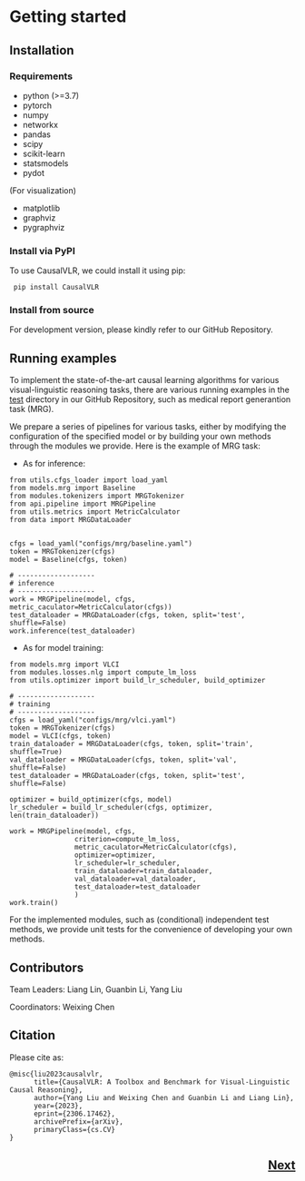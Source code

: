 # Getting started

## Installation

### Requirements

- python (>=3.7)
- pytorch
- numpy
- networkx
- pandas
- scipy
- scikit-learn
- statsmodels
- pydot

(For visualization)
- matplotlib
- graphviz
- pygraphviz

### Install via PyPI
To use CausalVLR, we could install it using pip:

```
 pip install CausalVLR
```

### Install from source
For development version, please kindly refer to our GitHub Repository.

## Running examples
To implement the state-of-the-art causal learning algorithms for various visual-linguistic reasoning tasks, there are various running examples in the [test](../test) directory in our GitHub Repository, such as medical report generantion task (MRG).

We prepare a series of pipelines for various tasks, either by modifying the configuration of the specified model or by building your own methods through the modules we provide. Here is the example of MRG task:

- As for inference:

```
from utils.cfgs_loader import load_yaml
from models.mrg import Baseline
from modules.tokenizers import MRGTokenizer
from api.pipeline import MRGPipeline
from utils.metrics import MetricCalculator
from data import MRGDataLoader


cfgs = load_yaml("configs/mrg/baseline.yaml")
token = MRGTokenizer(cfgs)
model = Baseline(cfgs, token)

# -------------------
# inference
# -------------------
work = MRGPipeline(model, cfgs, metric_caculator=MetricCalculator(cfgs))
test_dataloader = MRGDataLoader(cfgs, token, split='test', shuffle=False)
work.inference(test_dataloader)

```

- As for model training:

```
from models.mrg import VLCI
from modules.losses.nlg import compute_lm_loss
from utils.optimizer import build_lr_scheduler, build_optimizer

# -------------------
# training
# -------------------
cfgs = load_yaml("configs/mrg/vlci.yaml")
token = MRGTokenizer(cfgs)
model = VLCI(cfgs, token)
train_dataloader = MRGDataLoader(cfgs, token, split='train', shuffle=True)
val_dataloader = MRGDataLoader(cfgs, token, split='val', shuffle=False)
test_dataloader = MRGDataLoader(cfgs, token, split='test', shuffle=False)

optimizer = build_optimizer(cfgs, model)
lr_scheduler = build_lr_scheduler(cfgs, optimizer, len(train_dataloader))

work = MRGPipeline(model, cfgs, 
                criterion=compute_lm_loss, 
                metric_caculator=MetricCalculator(cfgs),
                optimizer=optimizer,
                lr_scheduler=lr_scheduler,
                train_dataloader=train_dataloader,
                val_dataloader=val_dataloader,
                test_dataloader=test_dataloader
                )
work.train()
```

For the implemented modules, such as (conditional) independent test methods, we provide unit tests for the convenience of developing your own methods.

## Contributors
Team Leaders: Liang Lin, Guanbin Li, Yang Liu

Coordinators: Weixing Chen

## Citation
Please cite as:

```
@misc{liu2023causalvlr,
      title={CausalVLR: A Toolbox and Benchmark for Visual-Linguistic Causal Reasoning}, 
      author={Yang Liu and Weixing Chen and Guanbin Li and Liang Lin},
      year={2023},
      eprint={2306.17462},
      archivePrefix={arXiv},
      primaryClass={cs.CV}
}
```

<div align=right>

## [Next](method.md)

</div>